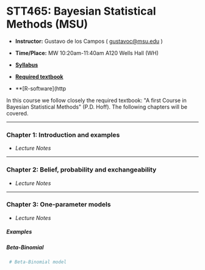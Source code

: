 # STT465: Bayesian Statistical Methods (MSU)


* **Instructor:** Gustavo de los Campos ( gustavoc@msu.edu )

* **Time/Place:** MW 10:20am-11:40am A120 Wells Hall (WH)   

* **[Syllabus](https://www.dropbox.com/s/p08vzobbyu6utme/STT465_Syllabus.docx?dl=0)**
* **[Required textbook](http://www.stat.washington.edu/people/pdhoff/book.php)**
* **[R-software](http

In this course we follow closely the required textbook: "A first Course in Bayesian Statistical Methods" (P.D. Hoff). The following chapters will be covered.

------------------------------------------------------------------
### Chapter 1: Introduction and examples
 - *Lecture Notes*
 
------------------------------------------------------------------
### Chapter 2: Belief, probability and exchangeability

 - *Lecture Notes*
 
------------------------------------------------------------------
### Chapter 3: One-parameter models

 - *Lecture Notes*


  ##### Examples
  
  
 



##### Beta-Binomial
```R
 # Beta-Binomial model

```


